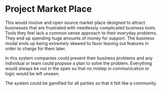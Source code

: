 # Project Market Place

This would involve and open source market place designed to attract businesses that 
are frustrated with needlessly complicated business tools. Tools they feel lack a
common sense approach to their everyday problems. They end up spending huge amounts of
money for support.  The business modal ends up being extremely skewed to favor leaving 
out features in order to charge for them later.

In this system companies could present their business problems and any individual
or team could propose a plan to solve the problem.  Everything would always be out
in the open so that no mistep in communication or logic would be left unseen.

The system could be gamified for all parties so that it felt like a community.

